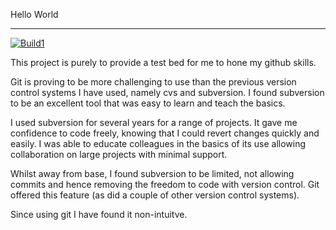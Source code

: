 Hello World
***********

[![Build1][1-badge]][1-link]

[1-badge]: https://travis-matrix-badges.herokuapp.com/repos/riban-bw/HelloWorld/branches/master/1
[1-link]: https://travis-ci.org/riban-bw/HelloWorld

This project is purely to provide a test bed for me to hone my github skills.

Git is proving to be more challenging to use than the previous version control systems I have used, namely cvs and subversion. I found subversion to be an excellent tool that was easy to learn and teach the basics.

I used subversion for several years for a range of projects. It gave me confidence to code freely, knowing that I could revert changes quickly and easily. I was able to educate colleagues in the basics of its use allowing collaboration on large projects with minimal support.

Whilst away from base, I found subversion to be limited, not allowing commits and hence removing the freedom to code with version control. Git offered this feature (as did a couple of other version control systems).

Since using git I have found it non-intuitve.
